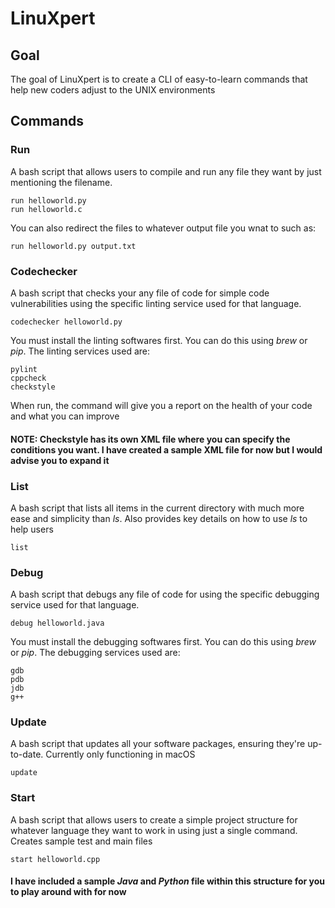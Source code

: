 # LinuXpert
## Goal
The goal of LinuXpert is to create a CLI of easy-to-learn commands that help new coders adjust to the UNIX environments
## Commands
### Run
A bash script that allows users to compile and run any file they want by just mentioning the filename.
```
run helloworld.py
run helloworld.c
```
You can also redirect the files to whatever output file you wnat to such as:
```
run helloworld.py output.txt
```
### Codechecker
A bash script that checks your any file of code for simple code vulnerabilities using the specific linting service used for that language.
```
codechecker helloworld.py
```
You must install the linting softwares first. You can do this using *brew* or *pip*. The linting services used are:
```
pylint
cppcheck
checkstyle
```
When run, the command will give you a report on the health of your code and what you can improve
#### NOTE: Checkstyle has its own XML file where you can specify the conditions you want. I have created a sample XML file for now but I would advise you to expand it

### List
A bash script that lists all items in the current directory with much more ease and simplicity than *ls*. Also provides key details on how to use *ls* to help users
```
list
```

### Debug
A bash script that debugs any file of code for using the specific debugging service used for that language.
```
debug helloworld.java
```
You must install the debugging softwares first. You can do this using *brew* or *pip*. The debugging services used are:
```
gdb
pdb
jdb
g++
```

### Update
A bash script that updates all your software packages, ensuring they're up-to-date. Currently only functioning in macOS
```
update
```

### Start
A bash script that allows users to create a simple project structure for whatever language they want to work in using just a single command.
Creates sample test and main files
```
start helloworld.cpp
```

#### I have included a sample *Java* and *Python* file within this structure for you to play around with for now
